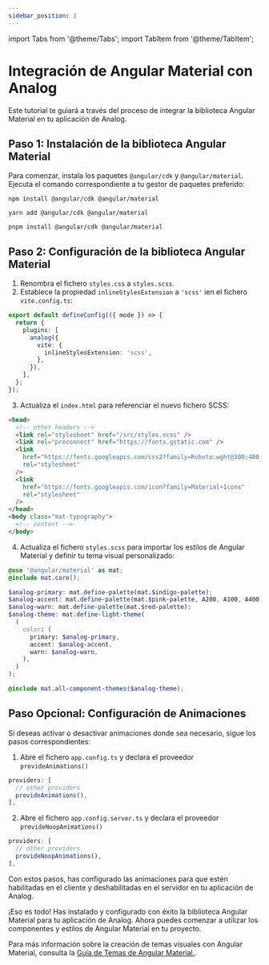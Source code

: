 ```yaml
---
sidebar_position: 3
---
```


import Tabs from '@theme/Tabs';
import TabItem from '@theme/TabItem';

# Integración de Angular Material con Analog

Este tutorial te guiará a través del proceso de integrar la biblioteca Angular Material en tu aplicación de Analog.

## Paso 1: Instalación de la biblioteca Angular Material

Para comenzar, instala los paquetes `@angular/cdk` y `@angular/material`. Ejecuta el comando correspondiente a tu gestor de paquetes preferido:

<Tabs groupId="package-manager">
  <TabItem value="npm">

```shell
npm install @angular/cdk @angular/material
```

  </TabItem>

  <TabItem label="yarn" value="yarn">

```shell
yarn add @angular/cdk @angular/material
```

  </TabItem>

  <TabItem value="pnpm">

```shell
pnpm install @angular/cdk @angular/material
```

  </TabItem>
</Tabs>

## Paso 2: Configuración de la biblioteca Angular Material

1. Renombra el fichero `styles.css` a `styles.scss`.
2. Establece la propiedad `inlineStylesExtension` a `'scss'` ien el fichero `vite.config.ts`:

```ts
export default defineConfig(({ mode }) => {
  return {
    plugins: [
      analog({
        vite: {
          inlineStylesExtension: 'scss',
        },
      }),
    ],
  };
});
```

3. Actualiza el `index.html` para referenciar el nuevo fichero SCSS:

```html
<head>
  <!-- other headers -->
  <link rel="stylesheet" href="/src/styles.scss" />
  <link rel="preconnect" href="https://fonts.gstatic.com" />
  <link
    href="https://fonts.googleapis.com/css2?family=Roboto:wght@300;400;500&display=swap"
    rel="stylesheet"
  />
  <link
    href="https://fonts.googleapis.com/icon?family=Material+Icons"
    rel="stylesheet"
  />
</head>
<body class="mat-typography">
  <!-- content -->
</body>
```

4. Actualiza el fichero `styles.scss` para importar los estilos de Angular Material y definir tu tema visual personalizado:

```scss
@use '@angular/material' as mat;
@include mat.core();

$analog-primary: mat.define-palette(mat.$indigo-palette);
$analog-accent: mat.define-palette(mat.$pink-palette, A200, A100, A400);
$analog-warn: mat.define-palette(mat.$red-palette);
$analog-theme: mat.define-light-theme(
  (
    color: (
      primary: $analog-primary,
      accent: $analog-accent,
      warn: $analog-warn,
    ),
  )
);

@include mat.all-component-themes($analog-theme);
```

## Paso Opcional: Configuración de Animaciones

Si deseas activar o desactivar animaciones donde sea necesario, sigue los pasos correspondientes:

1. Abre el fichero `app.config.ts` y declara el proveedor `provideAnimations()`

```ts
providers: [
  // other providers
  provideAnimations(),
],
```

2. Abre el fichero `app.config.server.ts` y declara el proveedor `provideNoopAnimations()`

```ts
providers: [
  // other providers
  provideNoopAnimations(),
],
```

Con estos pasos, has configurado las animaciones para que estén habilitadas en el cliente y deshabilitadas en el servidor en tu aplicación de Analog.

¡Eso es todo! Has instalado y configurado con éxito la biblioteca Angular Material para tu aplicación de Analog. Ahora puedes comenzar a utilizar los componentes y estilos de Angular Material en tu proyecto.

Para más información sobre la creación de temas visuales con Angular Material, consulta la [Guía de Temas de Angular Material.](https://material.angular.io/guide/theming).
